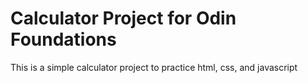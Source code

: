 # Calculator Project for Odin Foundations

This is a simple calculator project to practice html, css, and javascript